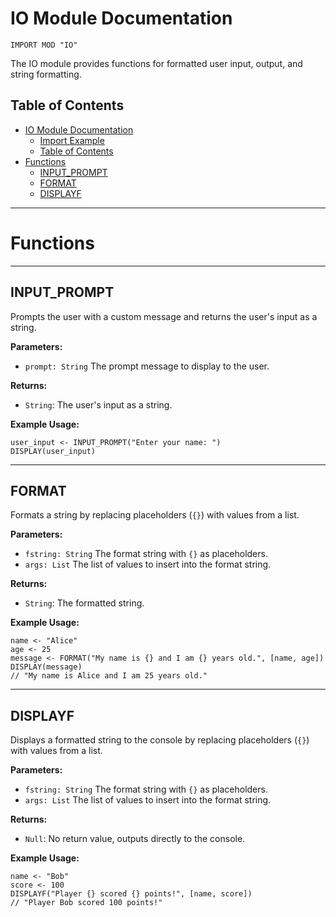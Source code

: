 # IO Module Documentation

```ap
IMPORT MOD "IO"
```

The IO module provides functions for formatted user input, output, and string formatting.

## Table of Contents

- [IO Module Documentation](#io-module-documentation)
    - [Import Example](#import-example)
  - [Table of Contents](#table-of-contents)
- [Functions](#functions)
  - [INPUT\_PROMPT](#input_prompt)
  - [FORMAT](#format)
  - [DISPLAYF](#displayf)

--- 

# Functions

---

## INPUT_PROMPT

Prompts the user with a custom message and returns the user's input as a string.

**Parameters:**  
- `prompt: String` The prompt message to display to the user.

**Returns:**  
- `String`: The user's input as a string.

**Example Usage:**
```ap
user_input <- INPUT_PROMPT("Enter your name: ")
DISPLAY(user_input)
```

---

## FORMAT

Formats a string by replacing placeholders (`{}`) with values from a list.

**Parameters:**  
- `fstring: String` The format string with `{}` as placeholders.
- `args: List` The list of values to insert into the format string.

**Returns:**  
- `String`: The formatted string.

**Example Usage:**
```ap
name <- "Alice"
age <- 25
message <- FORMAT("My name is {} and I am {} years old.", [name, age])
DISPLAY(message)
// "My name is Alice and I am 25 years old."
```

---

## DISPLAYF

Displays a formatted string to the console by replacing placeholders (`{}`) with values from a list.

**Parameters:**  
- `fstring: String` The format string with `{}` as placeholders.
- `args: List` The list of values to insert into the format string.

**Returns:**  
- `Null`: No return value, outputs directly to the console.

**Example Usage:**
```ap
name <- "Bob"
score <- 100
DISPLAYF("Player {} scored {} points!", [name, score])
// "Player Bob scored 100 points!"
```